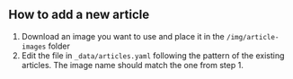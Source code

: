 ## How to add a new article
1. Download an image you want to use and place it in the `/img/article-images` folder
2. Edit the file in `_data/articles.yaml` following the pattern of the existing articles. The image name should match the one from step 1.

